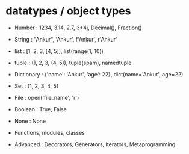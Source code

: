 # datatypes / object types

- Number : 1234, 3.14, 2.7, 3+4j, Decimal(), Fraction()
- String : "Ankur", 'Ankur', f'Ankur', r'Ankur'
- list : [1, 2, 3, [4, 5]], list(range(1, 10))
- tuple : (1, 2, 3, (4, 5)), tuple(spam), namedtuple
- Dictionary : {'name': 'Ankur', 'age': 22}, dict(name='Ankur', age=22)
- Set : {1, 2, 3, 4, 5}
- File : open('file_name', 'r')
- Boolean : True, False
- None : None
- Functions, modules, classes

- Advanced : Decorators, Generators, Iterators, Metaprogramming